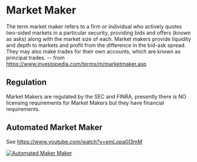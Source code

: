 # Market Maker

The term market maker refers to a firm or individual who actively quotes two-sided markets in a particular security, providing bids and offers (known as asks) along with the market size of each. Market makers provide liquidity and depth to markets and profit from the difference in the bid-ask spread. They may also make trades for their own accounts, which are known as principal trades. -- from https://www.investopedia.com/terms/m/marketmaker.asp

## Regulation

Market Makers are regulated by the SEC and FINRA, presently there is NO licensing requirements for Market Makers but they have financial requirements.

## Automated Market Maker

See https://www.youtube.com/watch?v=emLopa0I3mM

[![Automated Maker Maker](http://i3.ytimg.com/vi/emLopa0I3mM/hqdefault.jpg)](https://www.youtube.com/watch?v=emLopa0I3mM)